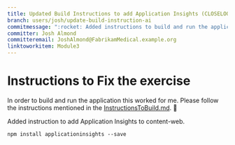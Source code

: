 ```yaml
---
title: Updated Build Instructions to add Application Insights (CLOSELOOP-T001)
branch: users/josh/update-build-instruction-ai
commitmessage: ":rocket: Added instructions to build and run the application incl. AI. "
committer: Josh Almond
committeremail: JoshAlmond@FabrikamMedical.example.org
linktoworkitem: Module3
---
```


# Instructions to Fix the exercise

In order to build and run the application this worked for me. Please follow the instructions mentioned in the [InstructionsToBuild.md](InstructionsToBuild.md). :rocket:

Added instruction to add Application Insights to content-web. 
```
npm install applicationinsights --save
```


